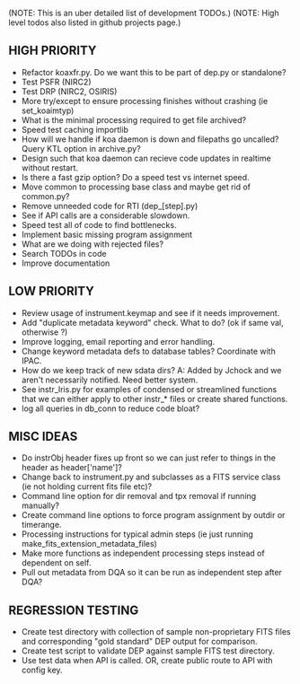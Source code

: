 (NOTE: This is an uber detailed list of development TODOs.)
(NOTE: High level todos also listed in github projects page.)  


## HIGH PRIORITY
- Refactor koaxfr.py.  Do we want this to be part of dep.py or standalone?
- Test PSFR (NIRC2)
- Test DRP (NIRC2, OSIRIS)
- More try/except to ensure processing finishes without crashing (ie set_koaimtyp)
- What is the minimal processing required to get file archived?
- Speed test caching importlib
- How will we handle if koa daemon is down and filepaths go uncalled?  Query KTL option in archive.py?
- Design such that koa daemon can recieve code updates in realtime without restart.
- Is there a fast gzip option?  Do a speed test vs internet speed.
- Move common to processing base class and maybe get rid of common.py?
- Remove unneeded code for RTI (dep_[step].py)
- See if API calls are a considerable slowdown.
- Speed test all of code to find bottlenecks.
- Implement basic missing program assignment
- What are we doing with rejected files?
- Search TODOs in code
- Improve documentation


## LOW PRIORITY
- Review usage of instrument.keymap and see if it needs improvement.
- Add "duplicate metadata keyword" check.  What to do? (ok if same val, otherwise ?)
- Improve logging, email reporting and error handling.
- Change keyword metadata defs to database tables?  Coordinate with IPAC.
- How do we keep track of new sdata dirs?  A: Added by Jchock and we aren't necessarily notified.  Need better system.
- See instr_lris.py for examples of condensed or streamlined functions that we can either apply to other instr_* files or create shared functions.
- log all queries in db_conn to reduce code bloat?

## MISC IDEAS
- Do instrObj header fixes up front so we can just refer to things in the header as header['name']?
- Change back to instrument.py and subclasses as a FITS service class (ie not holding current fits file etc)?
- Command line option for dir removal and tpx removal if running manually?
- Create command line options to force program assignment by outdir or timerange.
- Processing instructions for typical admin steps (ie just running make_fits_extension_metadata_files)
- Make more functions as independent processing steps instead of dependent on self.
- Pull out metadata from DQA so it can be run as independent step after DQA? 


## REGRESSION TESTING
- Create test directory with collection of sample non-proprietary FITS files and corresponding "gold standard" DEP output for comparison.
- Create test script to validate DEP against sample FITS test directory.
- Use test data when API is called.  OR, create public route to API with config key.






